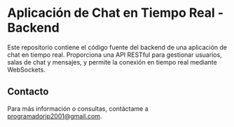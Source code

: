 # Aplicación de Chat en Tiempo Real - Backend

Este repositorio contiene el código fuente del backend de una aplicación de chat en tiempo real. Proporciona una API RESTful para gestionar usuarios, salas de chat y mensajes, y permite la conexión en tiempo real mediante WebSockets.

## Contacto

Para más información o consultas, contáctame a [programadorjp2001@gmail.com](mailto:programadorjp2001@gmail.com).
